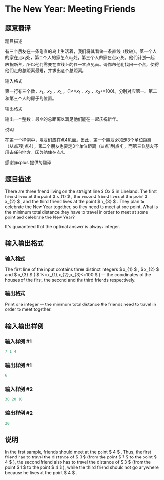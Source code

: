 # The New Year: Meeting Friends

## 题意翻译

题目描述

有三个朋友在一条笔直的岛上生活着，我们将其看做一条直线（数轴）。第一个人的家在点$x_1$​ 处，第二个人的家在点$x_2$处，第三个人的家在点$x_3$处。他们计划一起庆祝新年，所以他们需要在直线上的任一某点见面。请你帮他们找出一个点，使得他们走的总距离最短，并求出这个总距离。

输入格式

第一行有三个数，$x_1$，$x_2$​ ，$x_3$ ，(1<=$x_1$​ ，$x_2$​ ，$x_3$<=100)。分别对应第一、第二和第三个人的房子的位置。

输出格式

输出一个整数：最小的总距离以满足他们能在一起庆祝新年。

说明

在第一个样例中，朋友们应在点4见面。因此，第一个朋友必须走3个单位距离（从点7到点4），第二个朋友也要走3个单位距离（从点1到点4），而第三位朋友不用去任何地方，因为他住在点4。

感谢@cplus 提供的翻译

## 题目描述

There are three friend living on the straight line $ Ox $ in Lineland. The first friend lives at the point $ x_{1} $ , the second friend lives at the point $ x_{2} $ , and the third friend lives at the point $ x_{3} $ . They plan to celebrate the New Year together, so they need to meet at one point. What is the minimum total distance they have to travel in order to meet at some point and celebrate the New Year?

It's guaranteed that the optimal answer is always integer.

## 输入输出格式

### 输入格式

The first line of the input contains three distinct integers $ x_{1} $ , $ x_{2} $ and $ x_{3} $ ( $ 1<=x_{1},x_{2},x_{3}<=100 $ ) — the coordinates of the houses of the first, the second and the third friends respectively.

### 输出格式

Print one integer — the minimum total distance the friends need to travel in order to meet together.

## 输入输出样例

### 输入样例 #1

```cpp
7 1 4

```
### 输出样例 #1

```cpp
6

```
### 输入样例 #2

```cpp
30 20 10

```
### 输出样例 #2

```cpp
20

```
## 说明

In the first sample, friends should meet at the point $ 4 $ . Thus, the first friend has to travel the distance of $ 3 $ (from the point $ 7 $ to the point $ 4 $ ), the second friend also has to travel the distance of $ 3 $ (from the point $ 1 $ to the point $ 4 $ ), while the third friend should not go anywhere because he lives at the point $ 4 $ .

